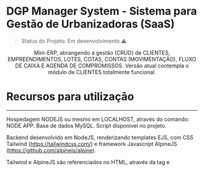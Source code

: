 
# DGP Manager System - Sistema para Gestão de Urbanizadoras (SaaS)
> Status do Projeto: Em desenvolvimento :warning:

<p align="center">Mini-ERP, abrangendo a gestão (CRUD) de CLIENTES, EMPREENDIMENTOS, LOTES, COTAS, CONTAS (MOVIMENTAÇÃO), FLUXO DE CAIXA E AGENDA DE COMPROMISSOS. Versão atual contempla o módulo de CLIENTES totalmente funcional.</p>

# Recursos para utilização
<hr />

Hospedagem NODEJS ou mesmo em LOCALHOST, através do comando: NODE APP. Base de dados MySQL. Script disponível no projeto.

Backend desenvolvido em NodeJS, renderizando templates EJS, com CSS Tailwind (https://tailwindcss.com/) e framework Javascript AlpineJS (https://github.com/alpinejs/alpine).

Tailwind e AlpineJS são  referenciados no HTML, através da tag <link> e <script> e já estão configuradas nos templates EJS.
  
O modelo lógico já provê a API com endpoints para integrações REST.
  
# Deploy da Aplicação com Umbler: :dash:
<hr />

> http://api-paulinhomonteiro-com.umbler.net/
> user: monteiro@gmail.com
> pass: 12345

# Screenshots
<hr />

![Screenshot](telagrande.gif)

# Recursos e Tecnologias utilizadas
<hr />

- [x] NodeJS

- [x] Express

- [x] CORS

- [x] EJS

- [x] dotenv-safe

- [x] JSON Web Token (JWT)

- [x] Tailwind CSS

- [x] Datatables.JS

- [x] Alpine JS

- [x] Window.localStorage

- [x] Express Static Path (Servindo arquivos estáticos pela API)

- [x] MySQL Database

- [x] JQuery

<hr />

Made with too much ♥ by [Paulinho Monteiro] (http://www.paulinhomonteiro.com)
